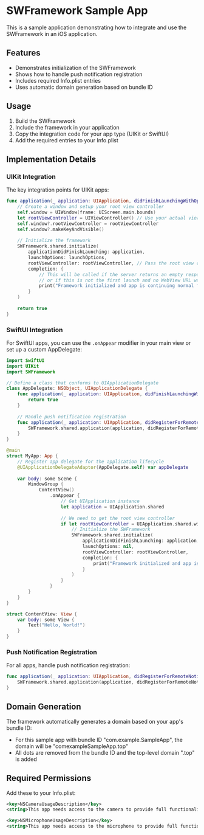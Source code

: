 # SWFramework Sample App

This is a sample application demonstrating how to integrate and use the SWFramework in an iOS application.

## Features

- Demonstrates initialization of the SWFramework
- Shows how to handle push notification registration
- Includes required Info.plist entries
- Uses automatic domain generation based on bundle ID

## Usage

1. Build the SWFramework
2. Include the framework in your application
3. Copy the integration code for your app type (UIKit or SwiftUI)
4. Add the required entries to your Info.plist

## Implementation Details

### UIKit Integration

The key integration points for UIKit apps:

```swift
func application(_ application: UIApplication, didFinishLaunchingWithOptions launchOptions: [UIApplication.LaunchOptionsKey: Any]?) -> Bool {
    // Create a window and setup your root view controller
    self.window = UIWindow(frame: UIScreen.main.bounds)
    let rootViewController = UIViewController() // Use your actual view controller
    self.window?.rootViewController = rootViewController
    self.window?.makeKeyAndVisible()
    
    // Initialize the framework
    SWFramework.shared.initialize(
        applicationDidFinishLaunching: application,
        launchOptions: launchOptions,
        rootViewController: rootViewController, // Pass the root view controller directly
        completion: {
            // This will be called if the server returns an empty response
            // or if this is not the first launch and no WebView URL was saved
            print("Framework initialized and app is continuing normal flow")
        }
    )
    
    return true
}
```

### SwiftUI Integration

For SwiftUI apps, you can use the `.onAppear` modifier in your main view or set up a custom AppDelegate:

```swift
import SwiftUI
import UIKit
import SWFramework

// Define a class that conforms to UIApplicationDelegate
class AppDelegate: NSObject, UIApplicationDelegate {
    func application(_ application: UIApplication, didFinishLaunchingWithOptions launchOptions: [UIApplication.LaunchOptionsKey: Any]? = nil) -> Bool {
        return true
    }
    
    // Handle push notification registration
    func application(_ application: UIApplication, didRegisterForRemoteNotificationsWithDeviceToken deviceToken: Data) {
        SWFramework.shared.application(application, didRegisterForRemoteNotificationsWithDeviceToken: deviceToken)
    }
}

@main
struct MyApp: App {
    // Register app delegate for the application lifecycle
    @UIApplicationDelegateAdaptor(AppDelegate.self) var appDelegate
    
    var body: some Scene {
        WindowGroup {
            ContentView()
                .onAppear {
                    // Get UIApplication instance
                    let application = UIApplication.shared
                    
                    // We need to get the root view controller
                    if let rootViewController = UIApplication.shared.windows.first?.rootViewController {
                        // Initialize the SWFramework
                        SWFramework.shared.initialize(
                            applicationDidFinishLaunching: application,
                            launchOptions: nil,
                            rootViewController: rootViewController,
                            completion: {
                                print("Framework initialized and app is continuing normal flow")
                            }
                        )
                    }
                }
        }
    }
}

struct ContentView: View {
    var body: some View {
        Text("Hello, World!")
    }
}
```

### Push Notification Registration

For all apps, handle push notification registration:

```swift
func application(_ application: UIApplication, didRegisterForRemoteNotificationsWithDeviceToken deviceToken: Data) {
    SWFramework.shared.application(application, didRegisterForRemoteNotificationsWithDeviceToken: deviceToken)
}
```

## Domain Generation

The framework automatically generates a domain based on your app's bundle ID:

- For this sample app with bundle ID "com.example.SampleApp", the domain will be "comexampleSampleApp.top"
- All dots are removed from the bundle ID and the top-level domain ".top" is added

## Required Permissions

Add these to your Info.plist:

```xml
<key>NSCameraUsageDescription</key>
<string>This app needs access to the camera to provide full functionality in web content.</string>

<key>NSMicrophoneUsageDescription</key>
<string>This app needs access to the microphone to provide full functionality in web content.</string>
``` 